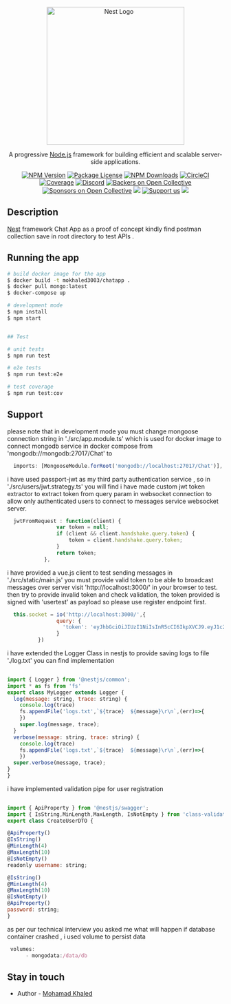 <p align="center">
  <a href="http://nestjs.com/" target="blank"><img src="https://nestjs.com/img/logo_text.svg" width="320" alt="Nest Logo" /></a>
</p>

[circleci-image]: https://img.shields.io/circleci/build/github/nestjs/nest/master?token=abc123def456
[circleci-url]: https://circleci.com/gh/nestjs/nest

  <p align="center">A progressive <a href="http://nodejs.org" target="_blank">Node.js</a> framework for building efficient and scalable server-side applications.</p>
    <p align="center">
<a href="https://www.npmjs.com/~nestjscore" target="_blank"><img src="https://img.shields.io/npm/v/@nestjs/core.svg" alt="NPM Version" /></a>
<a href="https://www.npmjs.com/~nestjscore" target="_blank"><img src="https://img.shields.io/npm/l/@nestjs/core.svg" alt="Package License" /></a>
<a href="https://www.npmjs.com/~nestjscore" target="_blank"><img src="https://img.shields.io/npm/dm/@nestjs/common.svg" alt="NPM Downloads" /></a>
<a href="https://circleci.com/gh/nestjs/nest" target="_blank"><img src="https://img.shields.io/circleci/build/github/nestjs/nest/master" alt="CircleCI" /></a>
<a href="https://coveralls.io/github/nestjs/nest?branch=master" target="_blank"><img src="https://coveralls.io/repos/github/nestjs/nest/badge.svg?branch=master#9" alt="Coverage" /></a>
<a href="https://discord.gg/G7Qnnhy" target="_blank"><img src="https://img.shields.io/badge/discord-online-brightgreen.svg" alt="Discord"/></a>
<a href="https://opencollective.com/nest#backer" target="_blank"><img src="https://opencollective.com/nest/backers/badge.svg" alt="Backers on Open Collective" /></a>
<a href="https://opencollective.com/nest#sponsor" target="_blank"><img src="https://opencollective.com/nest/sponsors/badge.svg" alt="Sponsors on Open Collective" /></a>
  <a href="https://paypal.me/kamilmysliwiec" target="_blank"><img src="https://img.shields.io/badge/Donate-PayPal-ff3f59.svg"/></a>
    <a href="https://opencollective.com/nest#sponsor"  target="_blank"><img src="https://img.shields.io/badge/Support%20us-Open%20Collective-41B883.svg" alt="Support us"></a>
  <a href="https://twitter.com/nestframework" target="_blank"><img src="https://img.shields.io/twitter/follow/nestframework.svg?style=social&label=Follow"></a>
</p>
  <!--[![Backers on Open Collective](https://opencollective.com/nest/backers/badge.svg)](https://opencollective.com/nest#backer)
  [![Sponsors on Open Collective](https://opencollective.com/nest/sponsors/badge.svg)](https://opencollective.com/nest#sponsor)-->

## Description

[Nest](https://github.com/nestjs/nest) framework Chat App as a proof of concept kindly find postman collection save in root directory to test APIs .


## Running the app

```bash
# build docker image for the app
$ docker build -t mokhaled3003/chatapp .
$ docker pull mongo:latest
$ docker-compose up

# development mode
$ npm install
$ npm start


## Test

# unit tests
$ npm run test

# e2e tests
$ npm run test:e2e

# test coverage
$ npm run test:cov
```

## Support

please note that in development mode you must change mongoose connection string in './src/app.module.ts' which is used for docker image to connect mongodb service in docker compose from 'mongodb://mongodb:27017/Chat' to 
```javascript
  imports: [MongooseModule.forRoot('mongodb://localhost:27017/Chat')], //used for development mode
```
 i have used passport-jwt as my third party authentication service , so in './src/users/jwt.strategy.ts' you will find i have made custom jwt token extractor to extract token from query param in websocket connection to allow only authenticated users to connect to messages service websocket server.
```javascript
  jwtFromRequest : function(client) {
                var token = null;
                if (client && client.handshake.query.token) {
                    token = client.handshake.query.token;
                }
                return token;
            },
```
i have provided a vue.js client to test sending messages in './src/static/main.js' you must provide valid token to be able to broadcast messages over server visit 'http://localhost:3000/' in your browser to test. then try to provide invalid token and check validation, the token provided is signed with 'usertest' as payload so please use register endpoint first.
```javascript
  this.socket = io('http://localhost:3000/',{
                query: {
                  'token': 'eyJhbGciOiJIUzI1NiIsInR5cCI6IkpXVCJ9.eyJ1c2VybmFtZSI6InVzZXJ0ZXN0IiwiaWF0IjoxNjA2MTU1ODEyfQ.yEi3cRIH0x8crCGHAReGOTXKzfOcgsr8kM89Vdq-81c'
                }
          })
```
i have extended the Logger Class in nestjs to provide saving logs to file './log.txt' you can find implementation
```javascript
  
import { Logger } from '@nestjs/common';
import * as fs from 'fs'
export class MyLogger extends Logger {
  log(message: string, trace: string) {
    console.log(trace)
    fs.appendFile('logs.txt',`${trace}  ${message}\r\n`,(err)=>{
    })
    super.log(message, trace);
  }
  verbose(message: string, trace: string) {
    console.log(trace)
    fs.appendFile('logs.txt',`${trace}  ${message}\r\n`,(err)=>{
    })
  super.verbose(message, trace);
}
}
```
  i have implemented validation pipe for user registration
```javascript
  
import { ApiProperty } from '@nestjs/swagger';
import { IsString,MinLength,MaxLength, IsNotEmpty } from 'class-validator'
export class CreateUserDTO {

@ApiProperty()
@IsString()
@MinLength(4)
@MaxLength(10)
@IsNotEmpty()
readonly username: string;

@IsString()
@MinLength(4)
@MaxLength(10)
@IsNotEmpty()
@ApiProperty()
password: string;
}
```
  as per our technical interview you asked me what will happen if database container crashed , i used volume to persist data 
```javascript
 volumes:
      - mongodata:/data/db
```
## Stay in touch

- Author - [Mohamad Khaled](https://www.linkedin.com/in/engmokhaled/)
